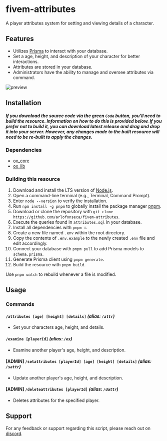 # fivem-attributes

A player attributes system for setting and viewing details of a character.

## Features

- Utilizes [Prisma](https://www.prisma.io) to interact with your database.
- Set a age, height, and description of your character for better interactions.
- Attributes are stored in your database.
- Administrators have the ability to manage and oversee attributes via command.

![preview](https://github.com/user-attachments/assets/6ffd27a7-a59d-4a6c-8907-b4759ccfce90)

## Installation

##### _If you download the source code via the green `Code` button, you'll need to build the resource. Information on how to do this is provided below. If you prefer not to build it, you can download latest release and drag and drop it into your server. However, any changes made to the built resource will need to be re-built to apply the changes._

### Dependencies

- [ox_core](https://github.com/overextended/ox_core)
- [ox_lib](https://github.com/overextended/ox_lib)

### Building this resource

1. Download and install the LTS version of [Node.js](https://nodejs.org/en).
2. Open a command-line terminal (e.g., Terminal, Command Prompt).
3. Enter `node --version` to verify the installation.
4. Run `npm install -g pnpm` to globally install the package manager [pnpm](https://pnpm.io).
5. Download or clone the repository with `git clone https://github.com/arlofonseca/fivem-attributes`.
6. Execute the queries found in `attributes.sql` in your database.
7. Install all dependencies with `pnpm i`.
8. Create a new file named `.env` within the root directory.
9. Copy the contents of `.env.example` to the newly created `.env` file and edit accordingly.
10. Connect your database with `pnpm pull` to add Prisma models to `schema.prisma`.
11. Generate Prisma client using `pnpm generate`.
12. Build the resource with `pnpm build`.

Use `pnpm watch` to rebuild whenever a file is modified.

## Usage

### Commands

#### `/attributes [age] [height] [details]` _(alias: `/attr`)_

- Set your characters age, height, and details.

#### `/examine [playerId]` _(alias: `/ex`)_

- Examine another player's age, height, and description.

#### [ADMIN] `/setattributes [playerId] [age] [height] [details]` _(alias: `/sattr`)_

- Update another player's age, height, and description.

#### [ADMIN] `/deleteattributes [playerId]` _(alias: `/dattr`)_

- Deletes attributes for the specified player.

## Support

For any feedback or support regarding this script, please reach out on [discord](https://discord.com/invite/QZgyyBkUkp).
